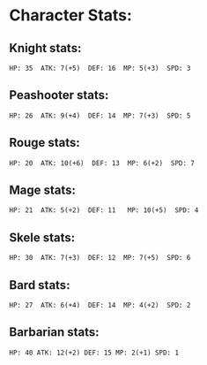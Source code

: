 # Character Stats:

## Knight stats:
    HP: 35  ATK: 7(+5)  DEF: 16  MP: 5(+3)  SPD: 3

## Peashooter stats:
    HP: 26  ATK: 9(+4)  DEF: 14  MP: 7(+3)  SPD: 5

## Rouge stats:
    HP: 20  ATK: 10(+6)  DEF: 13  MP: 6(+2)  SPD: 7

## Mage stats:
    HP: 21  ATK: 5(+2)  DEF: 11   MP: 10(+5)  SPD: 4

## Skele stats:
    HP: 30  ATK: 7(+3)  DEF: 12  MP: 7(+5)  SPD: 6

## Bard stats:
    HP: 27  ATK: 6(+4)  DEF: 14  MP: 4(+2)  SPD: 2

## Barbarian stats:
    HP: 40 ATK: 12(+2) DEF: 15 MP: 2(+1) SPD: 1

